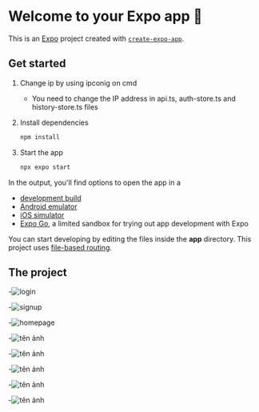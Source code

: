 # Welcome to your Expo app 👋

This is an [Expo](https://expo.dev) project created with [`create-expo-app`](https://www.npmjs.com/package/create-expo-app).

## Get started
1. Change ip by using ipconig on cmd 
   - You need to change the IP address in api.ts, auth-store.ts and history-store.ts files


2. Install dependencies

   ```bash
   npm install
   ```

3. Start the app

   ```bash
   npx expo start
   ```

In the output, you'll find options to open the app in a

- [development build](https://docs.expo.dev/develop/development-builds/introduction/)
- [Android emulator](https://docs.expo.dev/workflow/android-studio-emulator/)
- [iOS simulator](https://docs.expo.dev/workflow/ios-simulator/)
- [Expo Go](https://expo.dev/go), a limited sandbox for trying out app development with Expo

You can start developing by editing the files inside the **app** directory. This project uses [file-based routing](https://docs.expo.dev/router/introduction).

## The project
-![login](https://cdn.glitch.global/3eee690f-0227-4039-b9ce-c71a3d4aa83c/1.png?v=1751876987088)

-![signup](https://cdn.glitch.global/3eee690f-0227-4039-b9ce-c71a3d4aa83c/2.png?v=1751877172441)

-![homepage](https://cdn.glitch.global/3eee690f-0227-4039-b9ce-c71a3d4aa83c/3.png?v=1751877289229)

-![tên ảnh](https://cdn.glitch.global/3eee690f-0227-4039-b9ce-c71a3d4aa83c/4.png?v=1751877358834)

-![tên ảnh](https://cdn.glitch.global/3eee690f-0227-4039-b9ce-c71a3d4aa83c/5.png?v=1751877406869)

-![tên ảnh](https://cdn.glitch.global/3eee690f-0227-4039-b9ce-c71a3d4aa83c/6.png?v=1751877438028)

-![tên ảnh](https://cdn.glitch.global/3eee690f-0227-4039-b9ce-c71a3d4aa83c/7.png?v=1751877467730)

-![tên ảnh](https://cdn.glitch.global/3eee690f-0227-4039-b9ce-c71a3d4aa83c/8.png?v=1751877492068)





